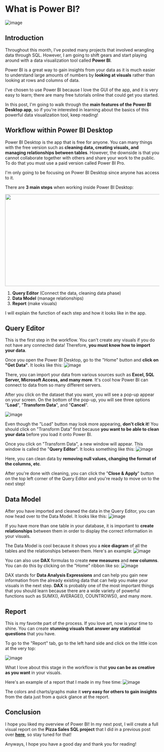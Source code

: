 # What is Power BI? 

![image](https://user-images.githubusercontent.com/112503726/202890187-9ce0eb36-1568-4836-94f8-d7dc5146048f.png)

## Introduction
Throughout this month, I've posted many projects that involved wrangling data through SQL. However, I am going to shift gears and start playing around with a data visualization tool called **Power BI**. 

Power BI is a great way to gain insights from your data as it is much easier to understand large amounts of numbers by **looking at visuals** rather than looking at rows and columns of data. 

I've chosen to use Power BI because I love the GUI of the app, and it is very easy to learn; there are many free tutorials online that could get you started.

In this post, I'm going to walk through the **main features of the Power BI Desktop app**, so if you're interested in learning about the basics of this powerful data visualization tool, keep reading! 

## Workflow within Power BI Desktop
Power BI Desktop is the app that is free for anyone. You can many things with the free version such as **cleaning data, creating visuals, and managing relationships between tables**. However, the downside is that you cannot collaborate together with others and share your work to the public. To do that you must use a paid version called Power BI Pro.

I'm only going to be focusing on Power BI Desktop since anyone has access to it.

There are **3 main steps** when working inside Power BI Desktop:
<p align="center">
  <img width="1000" height="300" src="https://user-images.githubusercontent.com/112503726/202918843-c95857cb-7ce7-4f49-9d18-1b2c009c2f38.png">
</p>

1. **Query Editor** (Connect the data, cleaning data phase)
2. **Data Model** (manage relationships)
3. **Report** (make visuals)

I will explain the function of each step and how it looks like in the app.

## Query Editor
This is the first step in the workflow. You can't create any visuals if you do not have any connected data! Therefore, **you must know how to import your data**.

Once you open the Power BI Desktop, go to the "Home" button and **click on "Get Data"**. It looks like this:
![image](https://user-images.githubusercontent.com/112503726/202919490-34e884fc-b2d6-4871-b4e3-9baa5d053e6d.png)

There, you can import your data from various sources such as **Excel, SQL Server, Microsoft Access, and many more**. It's cool how Power BI can connect to data from so many different servers. 

After you click on the dataset that you want, you will see a pop-up appear on your screen. On the bottom of the pop-up, you will see three options "**Load**", "**Transform Data**", and "**Cancel**". 

![image](https://user-images.githubusercontent.com/112503726/202919790-cb1abe50-53b6-41ba-a581-a447553d48d4.png)

Even though the "Load" button may look more appearing, **don't click it**! You should click on "Transform Data" first because **you want to be able to clean your data** before you load it onto Power BI.

Once you click on "Transform Data", a new window will appear. This window is called the "**Query Editor**". It looks something like this:
![image](https://user-images.githubusercontent.com/112503726/202920887-809d2e67-0478-4a68-a65a-c282b0d982cf.png)

Here, you can clean data by **removing null values, changing the format of the columns, etc**. 

After you're done with cleaning, you can click the "**Close & Apply**" button on the top left corner of the Query Editor and you're ready to move on to the next step!

## Data Model
After you have imported and cleaned the data in the Query Editor, you can now head over to the Data Model. It looks like this:
![image](https://user-images.githubusercontent.com/112503726/203484405-2600b232-f0ac-48d1-9879-05c8d2f5b344.png)

If you have more than one table in your database, it is important to **create relationships** between them in order to display the correct information in your visuals. 

The Data Model is cool because it shows you a **nice diagram** of all the tables and the relationships between them. Here's an example:
![image](https://user-images.githubusercontent.com/112503726/203484911-1fdb275f-7aae-4bbc-b4a3-3c9d90313049.png)

You can also use **DAX** formulas to create **new measures** and **new columns**. You can do this by clicking on the "Home" ribbon like so:
![image](https://user-images.githubusercontent.com/112503726/203700958-f5defb3f-7225-42e2-a1c0-ba0423bd5a41.png)

DAX stands for **Data Analysis Expressions** and can help you gain new information from the already existing data that can help you make your visuals in the next step. **DAX** is probably one of the most important things that you should learn because there are a wide variety of powerful functions such as SUMX(), AVERAGE(), COUNTROWS(), and many more. 

## Report
This is my favorite part of the process. If you love art, now is your time to shine. You can create **stunning visuals that answer any statistical questions** that you have. 

To go to the "Report" tab, go to the left hand side and click on the little icon at the very top:

![image](https://user-images.githubusercontent.com/112503726/203702302-153caf6e-6ea2-44f4-91aa-ddb6f5a04e93.png)

What I love about this stage in the workflow is that **you can be as creative as you want** in your visuals. 

Here's an example of a report that I made in my free time:
![image](https://user-images.githubusercontent.com/112503726/203702688-e4aca63b-1eaa-434f-9c56-219a90486e93.png)

The colors and charts/graphs make it **very easy for others to gain insights** from the data just from a quick glance at the report.

## Conclusion
I hope you liked my overview of Power BI! In my next post, I will create a full visual report on the **Pizza Sales SQL project** that I did in a previous post over [**here**](https://dylans0ng.github.io/2022/10/28/pizza-sales-sql.html), so stay tuned for that!

Anyways, I hope you have a good day and thank you for reading! 

